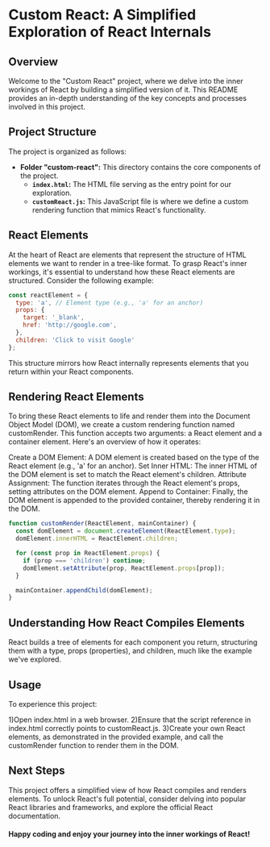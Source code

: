 # Custom React: A Simplified Exploration of React Internals

## Overview

Welcome to the "Custom React" project, where we delve into the inner workings of React by building a simplified version of it. This README provides an in-depth understanding of the key concepts and processes involved in this project.

## Project Structure

The project is organized as follows:

- **Folder "custom-react":** This directory contains the core components of the project.
  - **`index.html`:** The HTML file serving as the entry point for our exploration.
  - **`customReact.js`:** This JavaScript file is where we define a custom rendering function that mimics React's functionality.

## React Elements

At the heart of React are elements that represent the structure of HTML elements we want to render in a tree-like format. To grasp React's inner workings, it's essential to understand how these React elements are structured. Consider the following example:

```javascript
const reactElement = {
  type: 'a', // Element type (e.g., 'a' for an anchor)
  props: {
    target: '_blank',
    href: 'http://google.com',
  },
  children: 'Click to visit Google'
};

```
This structure mirrors how React internally represents elements that you return within your React components.

## Rendering React Elements
To bring these React elements to life and render them into the Document Object Model (DOM), we create a custom rendering function named customRender. This function accepts two arguments: a React element and a container element. Here's an overview of how it operates:

Create a DOM Element: A DOM element is created based on the type of the React element (e.g., 'a' for an anchor).
Set Inner HTML: The inner HTML of the DOM element is set to match the React element's children.
Attribute Assignment: The function iterates through the React element's props, setting attributes on the DOM element.
Append to Container: Finally, the DOM element is appended to the provided container, thereby rendering it in the DOM.

```javascript
function customRender(ReactElement, mainContainer) {
  const domElement = document.createElement(ReactElement.type);
  domElement.innerHTML = ReactElement.children;

  for (const prop in ReactElement.props) {
    if (prop === 'children') continue;
    domElement.setAttribute(prop, ReactElement.props[prop]);
  }

  mainContainer.appendChild(domElement);
}
```
## Understanding How React Compiles Elements
React builds a tree of elements for each component you return, structuring them with a type, props (properties), and children, much like the example we've explored.

## Usage
To experience this project:

1)Open index.html in a web browser.
2)Ensure that the script reference in index.html correctly points to customReact.js.
3)Create your own React elements, as demonstrated in the provided example, and call the customRender function to render them in the DOM.

## Next Steps
This project offers a simplified view of how React compiles and renders elements. To unlock React's full potential, consider delving into popular React libraries and frameworks, and explore the official React documentation.

#### Happy coding and enjoy your journey into the inner workings of React!







